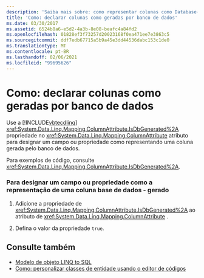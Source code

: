 ```yaml
---
description: 'Saiba mais sobre: como representar colunas como Database-Generated'
title: 'Como: declarar colunas como geradas por banco de dados'
ms.date: 03/30/2017
ms.assetid: 6524b8a6-e5d2-4a3b-8e08-beafc4a84fd2
ms.openlocfilehash: 01828ef3f73257d20023168f0ea471ee7e3863c5
ms.sourcegitcommit: ddf7edb67715a5b9a45e3dd44536dabc153c1de0
ms.translationtype: MT
ms.contentlocale: pt-BR
ms.lasthandoff: 02/06/2021
ms.locfileid: "99695626"
---
```

# <a name="how-to-represent-columns-as-database-generated"></a>Como: declarar colunas como geradas por banco de dados

Use a [!INCLUDE[vbtecdlinq](../../../../../../includes/vbtecdlinq-md.md)] <xref:System.Data.Linq.Mapping.ColumnAttribute.IsDbGenerated%2A> propriedade no <xref:System.Data.Linq.Mapping.ColumnAttribute> atributo para designar um campo ou propriedade como representando uma coluna gerada pelo banco de dados.  
  
 Para exemplos de código, consulte <xref:System.Data.Linq.Mapping.ColumnAttribute.IsDbGenerated%2A>.  
  
### <a name="to-designate-a-field-or-property-as-representing-a-database-generated-column"></a>Para designar um campo ou propriedade como a representação de uma coluna base de dados - gerado  
  
1. Adicione a propriedade de <xref:System.Data.Linq.Mapping.ColumnAttribute.IsDbGenerated%2A> ao atributo de <xref:System.Data.Linq.Mapping.ColumnAttribute> .  
  
2. Defina o valor da propriedade `true`.  
  
## <a name="see-also"></a>Consulte também

- [Modelo de objeto LINQ to SQL](the-linq-to-sql-object-model.md)
- [Como: personalizar classes de entidade usando o editor de códigos](how-to-customize-entity-classes-by-using-the-code-editor.md)
